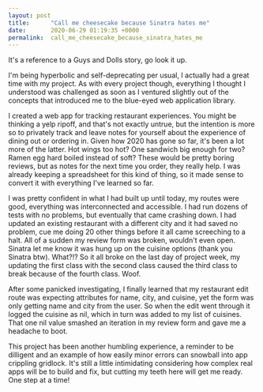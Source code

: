 ```yaml
---
layout: post
title:      "Call me cheesecake because Sinatra hates me"
date:       2020-06-29 01:19:35 +0000
permalink:  call_me_cheesecake_because_sinatra_hates_me
---
```



It's a reference to a Guys and Dolls story, go look it up.

I'm being hyperbolic and self-deprecating per usual, I actually had a great time with my project. As with every project though, everything I thought I understood was challenged as soon as I ventured slightly out of the concepts that introduced me to the blue-eyed web application library.

I created a web app for tracking restaurant experiences. You might be thinking a yelp ripoff, and that's not exactly untrue, but the intention is more so to privately track and leave notes for yourself about the experience of dining out or ordering in. Given how 2020 has gone so far, it's been a lot more of the latter. Hot wings too hot? One sandwich big enough for two? Ramen egg hard boiled instead of soft? These would be pretty boring reviews, but as notes for the next time you order, they really help. I was already keeping a spreadsheet for this kind of thing, so it made sense to convert it with everything I've learned so far.

I was pretty confident in what I had built up until today, my routes were good, everything was interconnected and accessible. I had run dozens of tests with no problems, but eventually that came crashing down. I had updated an existing restaurant with a different city and it had saved no problem, cue me doing 20 other things before it all came screeching to a halt. All of a sudden my review form was broken, wouldn't even open.  Sinatra let me know it was hung up on the cuisine options (thank you Sinatra btw). What?!? So it all broke on the last day of project week, my updating the first class with the second class caused the third class to break because of the fourth class. Woof.

After some panicked investigating, I finally learned that my restaurant edit route was expecting attributes for name, city, and cuisine, yet the form was only getting name and city from the user. So when the edit went through it logged the cuisine as nil, which in turn was added to my list of cuisines. That one nil value smashed an iteration in my review form and gave me a headache to boot.

This project has been another humbling experience, a reminder to be dilligent and an example of how easily minor errors  can snowball into app crippling gridlock. It's still a little intimidating considering how complex real apps will be to build and fix, but cutting my teeth here will get me ready. One step at a time!

